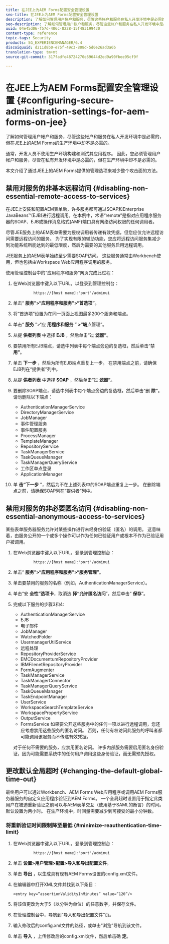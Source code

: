 ```yaml
---
title: 在JEE上为AEM Forms配置安全管理设置
seo-title: 在JEE上为AEM Forms配置安全管理设置
description: 了解如何管理用户帐户和服务，尽管这些帐户和服务在私人开发环境中是必需的，但在JEE上的AEM Forms的生产环境中却不是必需的。
seo-description: 了解如何管理用户帐户和服务，尽管这些帐户和服务在私人开发环境中是必需的，但在JEE上的AEM Forms的生产环境中却不是必需的。
uuid: 04e45d06-f57d-406c-8228-15f483199430
content-type: reference
topic-tags: Security
products: SG_EXPERIENCEMANAGER/6.4
discoiquuid: d211d8b0-e75f-49c3-808d-5d0e26ad3a6b
translation-type: tm+mt
source-git-commit: 317fadfe48724270e59644d2ed9a90fbee95cf9f

---
```



# 在JEE上为AEM Forms配置安全管理设置 {#configuring-secure-administration-settings-for-aem-forms-on-jee}

了解如何管理用户帐户和服务，尽管这些帐户和服务在私人开发环境中是必需的，但在JEE上的AEM Forms的生产环境中却不是必需的。

通常，开发人员不使用生产环境构建和测试其应用程序。 因此，您必须管理用户帐户和服务，尽管在私有开发环境中是必需的，但在生产环境中却不是必需的。

本文介绍了通过JEE上的AEM Forms提供的管理选项来减少整个攻击面的方法。

## 禁用对服务的非基本远程访问 {#disabling-non-essential-remote-access-to-services}

在JEE上安装和配置AEM表单后，许多服务都可通过SOAP和Enterprise JavaBeans™(EJB)进行远程调用。在本例中，术语“remote”是指对应用程序服务器的SOAP、EJB或操作消息格式(AMF)端口具有网络访问权限的任何调用者。

尽管JEE服务上的AEM表单需要为授权调用者传递有效凭据，但您应仅允许远程访问需要远程访问的服务。 为了实现有限的辅助功能，您应将远程访问服务集减少到功能系统所能达到的最低限度，然后为需要的其他服务启用远程调用。

JEE服务上的AEM表单始终至少需要SOAP访问。 这些服务通常由Workbench使用，但也包括由Workspace Web应用程序调用的服务。

使用管理控制台中的“应用程序和服务”网页完成此过程：

1. 在Web浏览器中键入以下URL，以登录到管理控制台：

   ```as3
            https://[host name]:'port'/adminui
   ```

1. 单击“ **服务”>“应用程序和服务”>“首选项”**。
1. 将“首选项”设置为在同一页面上视图最多200个服务和端点。
1. 单击“ **服务** ”>“应 **用程序和服务** ” **>“端**&#x200B;点管理”。
1. 从提 **供者列表** 中选择 **EJB** ，然后单击“过 **滤器”**。
1. 要禁用所有EJB端点，请选中列表中每个端点旁边的复选框，然后单击“禁 **用”**。
1. 单击 **下一步** ，然后为所有EJB端点重复上一步。 在禁用端点之前，请确保EJB列在“提供者”列中。
1. 从提 **供者列表** 中选择 **SOAP** ，然后单击“过 **滤器”**。
1. 要删除SOAP端点，请选中列表中每个端点旁边的复选框，然后单击“删 **除”**。 请勿删除以下端点：

   * AuthenticationManagerService
   * DirectoryManagerService
   * JobManager
   * 事件管理服务
   * 事件配置服务
   * ProcessManager
   * TemplateManager
   * RepositoryService
   * TaskManagerService
   * TaskQueueManager
   * TaskManagerQueryService
   * 工作区单点登录
   * ApplicationManager

1. 单 **击“下一步** ”，然后为不在上述列表中的SOAP端点重复上一步。 在删除端点之前，请确保SOAP列在“提供者”列中。

## 禁用对服务的非必要匿名访问 {#disabling-non-essential-anonymous-access-to-services}

某些表单服务器服务允许对某些操作进行未经身份验证（匿名）的调用。 这意味着，由服务公开的一个或多个操作可以作为任何已验证用户或根本不作为已验证用户被调用。

1. 在Web浏览器中键入以下URL，登录到管理控制台：

   ```as3
            https://[host name]:'port'/adminui
   ```

1. 单击“ **服务”>“应用程序和服务”>“服务管理”**。
1. 单击要禁用的服务的名称（例如，AuthenticationManagerService）。
1. 单击“安 **全性”选项卡**，取消选 **择“允许匿名访问**”，然后单击“ **保存**”。
1. 完成以下服务的步骤3和4:

   * AuthenticationManagerService
   * EJB
   * 电子邮件
   * JobManager
   * WatchedFolder
   * UsermanagerUtilService
   * 远程处理
   * RepositoryProviderService
   * EMCDocumentumRepositoryProvider
   * IBMFilenetRepositoryProvider
   * FormAugmenter
   * TaskManagerService
   * TaskManagerConnector
   * TaskManagerQueryService
   * TaskQueueManager
   * TaskEndpointManager
   * UserService
   * WorkspaceSearchTemplateService
   * WorkspacePropertyService
   * OutputService
   * FormsService
   如果要公开这些服务中的任何一项以进行远程调用，您还应考虑禁用这些服务的匿名访问。 否则，任何有权访问此服务的呼叫者都可能调用该服务而不传递有效凭据。

   对于任何不需要的服务，应禁用匿名访问。 许多内部服务需要启用匿名身份验证，因为可能需要系统中的任何用户调用这些身份验证，而无需预先授权。

## 更改默认全局超时 {#changing-the-default-global-time-out}

最终用户可以通过Workbench、AEM Forms Web应用程序或调用AEM Forms服务器服务的自定义应用程序验证到AEM Forms。 一个全局超时设置用于指定此类用户在被迫重新验证之前可以与AEM表单交互（使用基于SAML的断言）的时间。 默认设置为两小时。 在生产环境中，时间量需要减少到可接受的最小分钟数。

### 将重新验证时间限制降至最低 {#minimize-reauthentication-time-limit}

1. 在Web浏览器中键入以下URL，登录到管理控制台：

   ```as3
            https://[host name]:'port'/adminui
   ```

1. 单击 **设置>用户管理>配置>导入和导出配置文件**。
1. 单击 **导出** ，以生成具有现有AEM Forms设置的config.xml文件。
1. 在编辑器中打开XML文件并找到以下条目：

   `<entry key=”assertionValidityInMinutes” value=”120”/>`

1. 将该值更改为大于5（以分钟为单位）的任意数字，并保存文件。
1. 在管理控制台中，导航到“导入和导出配置文件”页。
1. 输入修改后的config.xml文件的路径，或单击“浏览”导航到该文件。
1. 单击 **导入** ，上传修改后的config.xml文件，然后单击确 **定**。

